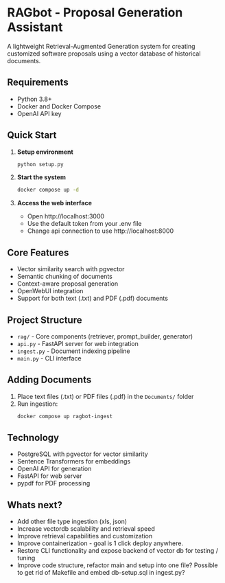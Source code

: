 # RAGbot - Proposal Generation Assistant

A lightweight Retrieval-Augmented Generation system for creating customized software proposals using a vector database of historical documents.

## Requirements

- Python 3.8+
- Docker and Docker Compose
- OpenAI API key

## Quick Start

1. **Setup environment**
   ```bash
   python setup.py
   ```

2. **Start the system**
   ```bash
   docker compose up -d
   ```

3. **Access the web interface**
   - Open http://localhost:3000
   - Use the default token from your .env file
   - Change api connection to use http://localhost:8000 

## Core Features

- Vector similarity search with pgvector
- Semantic chunking of documents 
- Context-aware proposal generation
- OpenWebUI integration
- Support for both text (.txt) and PDF (.pdf) documents

## Project Structure

- `rag/` - Core components (retriever, prompt_builder, generator)
- `api.py` - FastAPI server for web integration
- `ingest.py` - Document indexing pipeline
- `main.py` - CLI interface

## Adding Documents

1. Place text files (.txt) or PDF files (.pdf) in the `Documents/` folder
2. Run ingestion:
   ```bash
   docker compose up ragbot-ingest
   ```

## Technology

- PostgreSQL with pgvector for vector similarity
- Sentence Transformers for embeddings
- OpenAI API for generation
- FastAPI for web server
- pypdf for PDF processing

## Whats next?

- Add other file type ingestion (xls, json)
- Increase vectordb scalability and retrieval speed
- Improve retrieval capabilities and customization
- Improve containerization - goal is 1 click deploy anywhere.
- Restore CLI functionality and expose backend of vector db for testing / tuning
- Improve code structure, refactor main and setup into one file? Possible to get rid of Makefile and embed db-setup.sql in ingest.py?